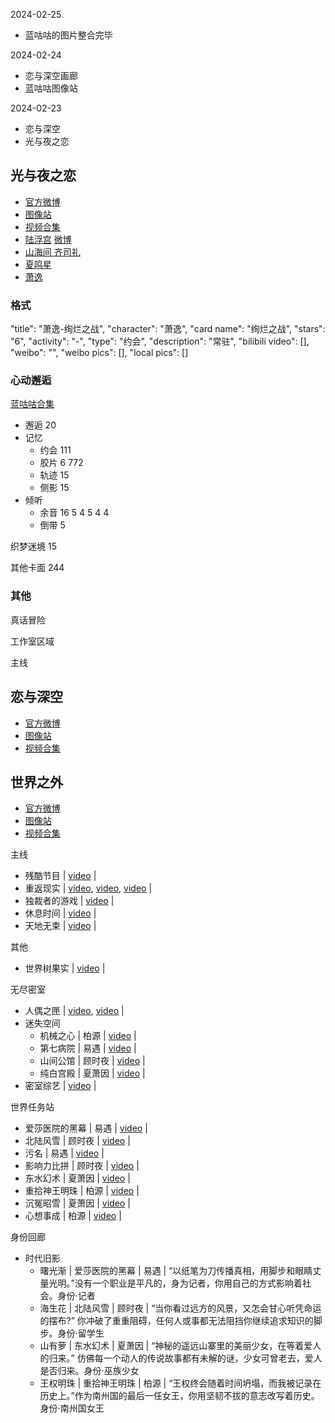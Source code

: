 

2024-02-25
- 蓝咕咕的图片整合完毕

2024-02-24
- 恋与深空画廊
- 蓝咕咕图像站

2024-02-23
- 恋与深空
- 光与夜之恋



## 光与夜之恋

- [官方微博](https://weibo.com/u/6880285576)
- [图像站](https://weibo.com/u/7576045538)
- [视频合集](https://space.bilibili.com/28399376/channel/seriesdetail?sid=1918426) 
- [陆浮宫](https://evan66.fun) [微博](https://weibo.com/u/7693337357)
- [山海间 齐司礼](https://weibo.com/u/7770081236)
- [夏鸣星](https://weibo.com/u/2274510215)
- [萧逸](https://weibo.com/loveosborn)


### 格式

"title": "萧逸-绚烂之战",
"character": "萧逸",
"card name": "绚烂之战",
"stars": "6",
"activity": "-",
"type": "约会",
"description": "常驻",
"bilibili video": [],
"weibo": "",
"weibo pics": [],
"local pics": []


### 心动邂逅

[蓝咕咕合集](https://weibo.com/7576045538/NjhGZsI7O)

- 邂逅 20
- 记忆
    - 约会 111
    - 胶片 6 772 
    - 轨迹 15
    - 侧影 15
- 倾听
    - 余音 16 5 4 5 4 4
    - 倒带 5

织梦迷境 15

其他卡面 244

### 其他

真话冒险

工作室区域

主线




## 恋与深空


- [官方微博](https://weibo.com/u/7484247626)
- [图像站](https://weibo.com/u/7748264806)
- [视频合集](https://space.bilibili.com/28399376/channel/seriesdetail?sid=3924976)



## 世界之外

- [官方微博](https://weibo.com/u/7571543090)
- [图像站](https://weibo.com/u/7702725751)
- [视频合集](https://space.bilibili.com/28399376/channel/seriesdetail?sid=3924972)



主线
- 残酷节目 | [video](https://www.bilibili.com/video/BV18K411e7sr?p=2) | 
- 重返现实 | [video](https://www.bilibili.com/video/BV18K411e7sr?p=3), [video](https://www.bilibili.com/video/BV18K411e7sr?p=6), [video](https://www.bilibili.com/video/BV18K411e7sr?p=9) | 
- 独裁者的游戏 | [video](https://www.bilibili.com/video/BV18K411e7sr?p=10) | 
- 休息时间 | [video](https://www.bilibili.com/video/BV18K411e7sr?p=11) | 
- 天地无束 | [video](https://www.bilibili.com/video/BV18K411e7sr?p=21) | 

其他
- 世界树果实 | [video](https://www.bilibili.com/video/BV18K411e7sr?p=5) | 

无尽密室
- 人偶之匣 | [video](https://www.bilibili.com/video/BV18K411e7sr?p=4), [video](https://www.bilibili.com/video/BV18K411e7sr?p=12) | 
- 迷失空间
	- 机械之心 | 柏源 | [video](https://www.bilibili.com/video/BV18K411e7sr?p=13) | 
	- 第七病院 | 易遇 | [video](https://www.bilibili.com/video/BV18K411e7sr?p=13) | 
	- 山间公馆 | 顾时夜 | [video](https://www.bilibili.com/video/BV18K411e7sr?p=13) | 
	- 纯白宫殿 | 夏萧因 | [video](https://www.bilibili.com/video/BV18K411e7sr?p=13) | 
- 密室综艺 | [video](https://www.bilibili.com/video/BV18K411e7sr?p=20) | 

世界任务站
- 爱莎医院的黑幕 | 易遇 | [video](https://www.bilibili.com/video/BV18K411e7sr/?p=7) | 
- 北陆风雪 | 顾时夜 | [video](https://www.bilibili.com/video/BV18K411e7sr/?p=8) | 
- 污名 | 易遇 | [video](https://www.bilibili.com/video/BV18K411e7sr?p=14) |
- 影响力比拼 | 顾时夜 | [video](https://www.bilibili.com/video/BV18K411e7sr?p=15) |
- 东水幻术 | 夏萧因 | [video](https://www.bilibili.com/video/BV18K411e7sr?p=16) |
- 重拾神王明珠 | 柏源 | [video](https://www.bilibili.com/video/BV18K411e7sr?p=17) |
- 沉冤昭雪 | 夏萧因 | [video](https://www.bilibili.com/video/BV18K411e7sr?p=18) |
- 心想事成 | 柏源 | [video](https://www.bilibili.com/video/BV18K411e7sr?p=19) |

身份回廊
- 时代旧影
	- 曙光渐 | 爱莎医院的黑幕 | 易遇 | “以纸笔为刀传播真相，用脚步和眼睛丈量光明。”没有一个职业是平凡的，身为记者，你用自己的方式影响着社会。身份·记者
	- 海生花 | 北陆风雪 | 顾时夜 | “当你看过远方的风景，又怎会甘心听凭命运的摆布?” 你冲破了重重阻碍，任何人或事都无法阻挡你继续追求知识的脚步。身份·留学生
	- 山有萝 | 东水幻术 | 夏萧因 | “神秘的遥远山寨里的美丽少女，在等着爱人的归来。” 仿佛每一个动人的传说故事都有未解的谜，少女可曾老去，爱人是否归来。身份·巫族少女
	- 王权明珠 | 重拾神王明珠 | 柏源 | “王权终会随着时间坍塌，而我被记录在历史上。”作为南州国的最后一任女王，你用坚韧不拔的意志改写着历史。身份·南州国女王

